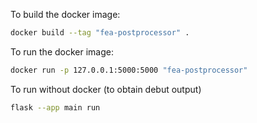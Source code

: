 To build the docker image:

```sh
docker build --tag "fea-postprocessor" .
```

To run the docker image:

```sh
docker run -p 127.0.0.1:5000:5000 "fea-postprocessor"
```

To run without docker (to obtain debut output)

```sh
flask --app main run
```